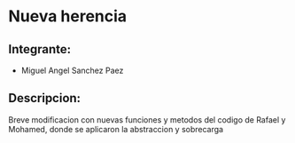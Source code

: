 # Nueva herencia

## Integrante: 
* Miguel Angel Sanchez Paez

## Descripcion:

Breve modificacion con nuevas funciones y metodos del codigo de Rafael y Mohamed, donde se aplicaron la abstraccion y sobrecarga
